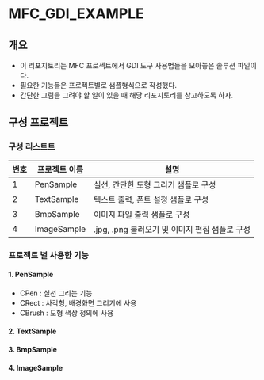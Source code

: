# MFC_GDI_EXAMPLE


## 개요
- 이 리포지토리는 MFC 프로젝트에서 GDI 도구 사용법들을 모아놓은 솔루션 파일이다. 
- 필요한 기능들은 프로젝트별로 샘플형식으로 작성했다. 
- 간단한 그림을 그려야 할 일이 있을 때 해당 리포지토리를 참고하도록 하자.

## 구성 프로젝트 

### 구성 리스트트
|번호|프로젝트 이름| 설명|
|--|--|--|
|1|PenSample|실선, 간단한 도형 그리기 샘플로 구성|
|2|TextSample|텍스트 출력, 폰트 설정 샘플로 구성|
|3|BmpSample|이미지 파일 출력 샘플로 구성 |
|4|ImageSample|.jpg, .png 불러오기 및 이미지 편집 샘플로 구성|

### 프로젝트 별 사용한 기능 
#### 1. PenSample
- CPen : 실선 그리는 기능
- CRect : 사각형, 배경화면 그리기에 사용
- CBrush : 도형 색상 정의에 사용 
#### 2. TextSample
#### 3. BmpSample
#### 4. ImageSample


